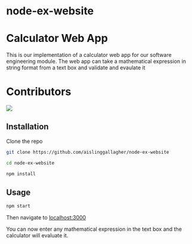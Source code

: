 # node-ex-website
# Calculator Web App

This is our implementation of a calculator web app for our software engineering module.
The web app can take a mathematical expression in string format from a text box and validate
and evaulate it

# Contributors

<a href="https://github.com/aislinggallagher/node-ex-website/graphs/contributors">
  <img src="https://contrib.rocks/image?repo=aislinggallagher/node-ex-website" />
</a>


## Installation

Clone the repo

```bash
git clone https://github.com/aislinggallagher/node-ex-website
```
```bash
cd node-ex-website
```
```bash
npm install
```

## Usage

```bash
npm start
```

Then navigate to
[localhost:3000](http://localhost:3000/)

You can now enter any mathematical expression in the text box and the calculator will evaluate it. 
